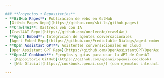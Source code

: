 ```yaml
---

### **Proyectos y Repositorios**  
- **GitHub Pages**: Publicación de webs en GitHub  
  [GitHub Pages Repo](https://github.com/skills/github-pages)  
- **Crawl4AI**: Rastreos web con IA  
  [Crawl4AI Repo](https://github.com/unclecode/crawl4ai)  
- **Agent Embed**: Integración de agentes conversacionales  
  [Agent Embed Repo](https://github.com/Predictable-Dialogs/agent-embed)  
- **Open Assistant GPT**: Asistentes conversacionales en cloud  
  [Open Assistant GPT Repo](https://github.com/OpenAssistantGPT/OpenAssistantGPT)  
- **OpenAI Cookbook**: Ejemplos y guías para usar la API de OpenAI  
  - [Repositorio GitHub](https://github.com/openai/openai-cookbook)   
  - [Web Oficial](https://cookbook.openai.com/) (con ejemplos interactivos y temas como *Agents*, *Multimodal*, *RAG*)   

---
```

